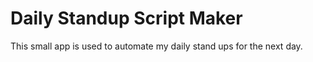 # Daily Standup Script Maker

This small app is used to automate my daily stand ups for the next day.